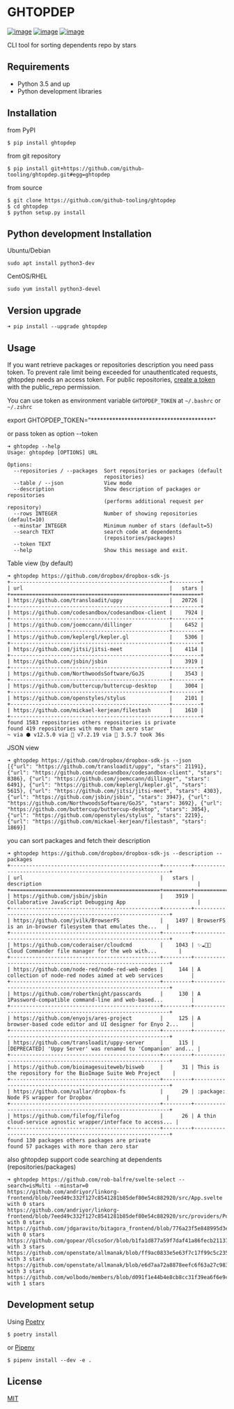 # GHTOPDEP
[![image](https://img.shields.io/pypi/v/ghtopdep.svg)](https://pypi.org/project/ghtopdep/)
[![image](https://img.shields.io/pypi/l/ghtopdep.svg)](https://pypi.org/project/ghtopdep/)
[![image](https://img.shields.io/pypi/pyversions/ghtopdep.svg)](https://pypi.org/project/ghtopdep/)

CLI tool for sorting dependents repo by stars

## Requirements
* Python 3.5 and up
* Python development libraries

## Installation
from PyPI
```
$ pip install ghtopdep
```

from git repository
```
$ pip install git+https://github.com/github-tooling/ghtopdep.git#egg=ghtopdep
```

from source
```
$ git clone https://github.com/github-tooling/ghtopdep
$ cd ghtopdep
$ python setup.py install
```

## Python development Installation

Ubuntu/Debian
```
sudo apt install python3-dev
```

CentOS/RHEL
```
sudo yum install python3-devel
```

## Version upgrade
```
➜ pip install --upgrade ghtopdep
```

## Usage

If you want retrieve packages or repositories description you need pass token.
To prevent rale limit being exceeded for unauthentIcated requests, ghtopdep needs an access token.
For public repositories, [create a token](https://github.com/settings/tokens/new?scopes=public_repo&description=ghtopdep) 
with the public_repo permission.

You can use token as environment variable ``GHTOPDEP_TOKEN`` at ``~/.bashrc`` or ``~/.zshrc`` 

export GHTOPDEP_TOKEN="****************************************"

or pass token as option --token

```
➜ ghtopdep --help
Usage: ghtopdep [OPTIONS] URL

Options:
  --repositories / --packages  Sort repositories or packages (default
                               repositories)
  --table / --json             View mode
  --description                Show description of packages or repositories
                               (performs additional request per repository)
  --rows INTEGER               Number of showing repositories (default=10)
  --minstar INTEGER            Minimum number of stars (default=5)
  --search TEXT                search code at dependents
                               (repositories/packages)
  --token TEXT
  --help                       Show this message and exit.
```

Table view (by default)
```
➜ ghtopdep https://github.com/dropbox/dropbox-sdk-js
+---------------------------------------------------+---------+
| url                                               |   stars |
+===================================================+=========+
| https://github.com/transloadit/uppy               |   20726 |
+---------------------------------------------------+---------+
| https://github.com/codesandbox/codesandbox-client |    7924 |
+---------------------------------------------------+---------+
| https://github.com/joemccann/dillinger            |    6452 |
+---------------------------------------------------+---------+
| https://github.com/keplergl/kepler.gl             |    5306 |
+---------------------------------------------------+---------+
| https://github.com/jitsi/jitsi-meet               |    4114 |
+---------------------------------------------------+---------+
| https://github.com/jsbin/jsbin                    |    3919 |
+---------------------------------------------------+---------+
| https://github.com/NorthwoodsSoftware/GoJS        |    3543 |
+---------------------------------------------------+---------+
| https://github.com/buttercup/buttercup-desktop    |    3004 |
+---------------------------------------------------+---------+
| https://github.com/openstyles/stylus              |    2101 |
+---------------------------------------------------+---------+
| https://github.com/mickael-kerjean/filestash      |    1610 |
+---------------------------------------------------+---------+
found 1583 repositories others repositories is private
found 419 repositories with more than zero star
~ via ⬢ v12.5.0 via 🐘 v7.2.19 via 🐍 3.5.7 took 36s 
```

JSON view
```
➜ ghtopdep https://github.com/dropbox/dropbox-sdk-js --json         
[{"url": "https://github.com/transloadit/uppy", "stars": 21191}, {"url": "https://github.com/codesandbox/codesandbox-client", "stars": 8386}, {"url": "https://github.com/joemccann/dillinger", "stars": 6491}, {"url": "https://github.com/keplergl/kepler.gl", "stars": 5615}, {"url": "https://github.com/jitsi/jitsi-meet", "stars": 4303}, {"url": "https://github.com/jsbin/jsbin", "stars": 3947}, {"url": "https://github.com/NorthwoodsSoftware/GoJS", "stars": 3692}, {"url": "https://github.com/buttercup/buttercup-desktop", "stars": 3054}, {"url": "https://github.com/openstyles/stylus", "stars": 2219}, {"url": "https://github.com/mickael-kerjean/filestash", "stars": 1869}]
```

you can sort packages and fetch their description 

```
➜ ghtopdep https://github.com/dropbox/dropbox-sdk-js --description --packages
+------------------------------------------------+---------+--------------------------------------------------------------+
| url                                            |   stars | description                                                  |
+================================================+=========+==============================================================+
| https://github.com/jsbin/jsbin                 |    3919 | Collaborative JavaScript Debugging App                       |
+------------------------------------------------+---------+--------------------------------------------------------------+
| https://github.com/jvilk/BrowserFS             |    1497 | BrowserFS is an in-browser filesystem that emulates the...   |
+------------------------------------------------+---------+--------------------------------------------------------------+
| https://github.com/coderaiser/cloudcmd         |    1043 | ✨☁️📁✨ Cloud Commander file manager for the web with...       |
+------------------------------------------------+---------+--------------------------------------------------------------+
| https://github.com/node-red/node-red-web-nodes |     144 | A collection of node-red nodes aimed at web services         |
+------------------------------------------------+---------+--------------------------------------------------------------+
| https://github.com/robertknight/passcards      |     130 | A 1Password-compatible command-line and web-based...         |
+------------------------------------------------+---------+--------------------------------------------------------------+
| https://github.com/enyojs/ares-project         |     125 | A browser-based code editor and UI designer for Enyo 2...    |
+------------------------------------------------+---------+--------------------------------------------------------------+
| https://github.com/transloadit/uppy-server     |     115 | [DEPRECATED] 'Uppy Server' was renamed to 'Companion' and... |
+------------------------------------------------+---------+--------------------------------------------------------------+
| https://github.com/bioimagesuiteweb/bisweb     |      31 | This is the repository for the BioImage Suite Web Project    |
+------------------------------------------------+---------+--------------------------------------------------------------+
| https://github.com/sallar/dropbox-fs           |      29 | :package: Node FS wrapper for Dropbox                        |
+------------------------------------------------+---------+--------------------------------------------------------------+
| https://github.com/filefog/filefog             |      26 | A thin cloud-service agnostic wrapper/interface to access... |
+------------------------------------------------+---------+--------------------------------------------------------------+
found 130 packages others packages are private
found 57 packages with more than zero star
```

also ghtopdep support code searching at dependents (repositories/packages)

```
➜ ghtopdep https://github.com/rob-balfre/svelte-select --search=isMulti --minstar=0
https://github.com/andriyor/linkorg-frontend/blob/7eed49c332f127c8541281b85def80e54c882920/src/App.svelte with 0 stars
https://github.com/andriyor/linkorg-frontend/blob/7eed49c332f127c8541281b85def80e54c882920/src/providers/Post.svelte with 0 stars
https://github.com/jdgaravito/bitagora_frontend/blob/776a23f5e848995d3eba90563d55c96429470c48/src/Events/AddEvent.svelte with 0 stars
https://github.com/gopear/OlcsoSor/blob/b1fa1d877a59f7daf41a86fecb21137c91652d77/src/routes/index.svelte with 3 stars
https://github.com/openstate/allmanak/blob/ff9ac0833e5e63f7c17f99c5c2355b4e46c48148/app/src/routes/index.svelte with 3 stars
https://github.com/openstate/allmanak/blob/e6d7aa72a8878eefc6f63a27c983894de1cef294/app/src/components/ReportForm.svelte with 3 stars
https://github.com/wolbodo/members/blob/d091f1e44b4e8cb8cc31f39ea6f6e9c36211d019/sapper/src/components/Member.html with 1 stars
```


## Development setup
Using [Poetry](https://poetry.eustace.io/docs/)   
```
$ poetry install
```
or [Pipenv](https://docs.pipenv.org/)   
```
$ pipenv install --dev -e .
```

## License
[MIT](https://choosealicense.com/licenses/mit/)

